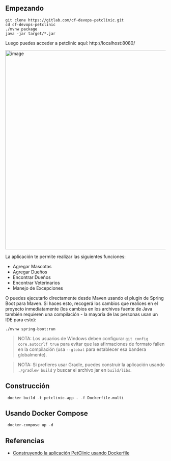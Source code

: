 ## Empezando

```
git clone https://gitlab.com/cf-devops-petclinic.git
cd cf-devops-petclinic
./mvnw package
java -jar target/*.jar
```

Luego puedes acceder a petclinic aquí: http://localhost:8080/

<img width="625" alt="image" src="https://user-images.githubusercontent.com/313480/179161406-54a28200-d52e-411f-bfbe-463cf64b64b3.png">

La aplicación te permite realizar las siguientes funciones:

- Agregar Mascotas
- Agregar Dueños
- Encontrar Dueños
- Encontrar Veterinarios
- Manejo de Excepciones

O puedes ejecutarlo directamente desde Maven usando el plugin de Spring Boot para Maven. Si haces esto, recogerá los cambios que realices en el proyecto inmediatamente (los cambios en los archivos fuente de Java también requieren una compilación - la mayoría de las personas usan un IDE para esto):

```
./mvnw spring-boot:run
```

> NOTA: Los usuarios de Windows deben configurar `git config core.autocrlf true` para evitar que las afirmaciones de formato fallen en la compilación (usa `--global` para establecer esa bandera globalmente).

> NOTA: Si prefieres usar Gradle, puedes construir la aplicación usando `./gradlew build` y buscar el archivo jar en `build/libs`.


## Construcción 

```
 docker build -t petclinic-app . -f Dockerfile.multi
```

## Usando Docker Compose

```
 docker-compose up -d
```

## Referencias

- [Construyendo la aplicación PetClinic usando Dockerfile](https://docs.docker.com/language/java/build-images/)
